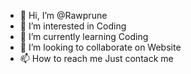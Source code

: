 - 👋 Hi, I’m @Rawprune
- 👀 I’m interested in Coding
- 🌱 I’m currently learning Coding
- 💞️ I’m looking to collaborate on Website 
- 📫 How to reach me Just contack me

<!---
Rawprune/Rawprune is a ✨ special ✨ repository because its `README.md` (this file) appears on your GitHub profile.
You can click the Preview link to take a look at your changes.
--->
